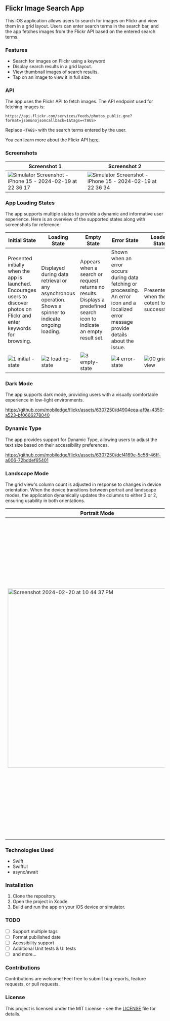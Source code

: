 ## Flickr Image Search App

This iOS application allows users to search for images on Flickr and view them in a grid layout. Users can enter search terms in the search bar, and the app fetches images from the Flickr API based on the entered search terms.

### Features

- Search for images on Flickr using a keyword
- Display search results in a grid layout.
- View thumbnail images of search results.
- Tap on an image to view it in full size.

### API

The app uses the Flickr API to fetch images. The API endpoint used for fetching images is:

```
https://api.flickr.com/services/feeds/photos_public.gne?format=json&nojsoncallback=1&tags=<TAGS>
```

Replace `<TAGS>` with the search terms entered by the user.

You can learn more about the Flickr API [here](https://www.flickr.com/services/feeds/).

### Screenshots

| Screenshot 1    | Screenshot 2 |
| -------- | ------- |
| ![Simulator Screenshot - iPhone 15 - 2024-02-19 at 22 36 17](https://github.com/mobiledge/flickr/assets/6307250/b4c640ce-1b64-41e7-8475-9a242a645dc1) | ![Simulator Screenshot - iPhone 15 - 2024-02-19 at 22 36 34](https://github.com/mobiledge/flickr/assets/6307250/97ad8c49-2af7-4003-9e68-e2ff9f19e431) |

### App Loading States

The app supports multiple states to provide a dynamic and informative user experience. Here is an overview of the supported states along with screenshots for reference:

| Initial State | Loading State | Empty State | Error State | Loaded State |
|---------------|---------------|-------------|-------------|--------------|
| Presented initially when the app is launched. Encourages users to discover photos on Flickr and enter keywords for browsing. | Displayed during data retrieval or any asynchronous operation. Shows a spinner to indicate ongoing loading. | Appears when a search or request returns no results. Displays a predefined search icon to indicate an empty result set. | Shown when an error occurs during data fetching or processing. An error icon and a localized error message provide details about the issue. | Presented when the cotent loads successfully. | 
| ![1 initial -state](https://github.com/mobiledge/flickr/assets/6307250/e96a14f5-702f-4904-ad7f-ffea70ba5509) | ![2 loading-state](https://github.com/mobiledge/flickr/assets/6307250/5bbaefd3-800a-4ed4-8d76-39bb483b4980) | ![3 empty-state](https://github.com/mobiledge/flickr/assets/6307250/c818b896-5598-45ee-a2ed-2d39ae878bd2) | ![4 error-state](https://github.com/mobiledge/flickr/assets/6307250/01c19b50-958d-4e42-a21a-3a41ffdd994b) | ![00 grid-view](https://github.com/mobiledge/flickr/assets/6307250/854f59ec-2687-4d2d-adc6-fa7a436c9308) |

### Dark Mode

The app supports dark mode, providing users with a visually comfortable experience in low-light environments.

https://github.com/mobiledge/flickr/assets/6307250/d4904eea-af9a-4350-a523-bf0666278040

### Dynamic Type

The app provides support for Dynamic Type, allowing users to adjust the text size based on their accessibility preferences.

https://github.com/mobiledge/flickr/assets/6307250/dcf4169e-5c58-46ff-a006-72bddef65401

### Landscape Mode

The grid view's column count is adjusted in response to changes in device orientation. When the device transitions between portrait and landscape modes, the application dynamically updates the columns to either 3 or 2, ensuring usability in both orientations.

| Portrait Mode                                | Landscape Mode                                |
| -------------------------------------------- | --------------------------------------------- |
| <img width="565" alt="Screenshot 2024-02-20 at 10 44 37 PM" src="https://github.com/mobiledge/flickr/assets/6307250/40b6a31c-8aa0-43a7-a2d0-f8978f215f3f"> | <img width="1006" alt="Screenshot 2024-02-20 at 10 43 49 PM" src="https://github.com/mobiledge/flickr/assets/6307250/10ae3b13-801c-485e-9315-b1e20f5bcfcc"> |




### Technologies Used

- Swift
- SwiftUI
- async/await

### Installation

1. Clone the repository.
2. Open the project in Xcode.
3. Build and run the app on your iOS device or simulator.

### TODO
- [ ] Support multiple tags
- [ ] Format pubilished date
- [ ] Acessibility support
- [ ] Additional Unit tests & UI tests
- [ ] and more...

### Contributions

Contributions are welcome! Feel free to submit bug reports, feature requests, or pull requests.

### License

This project is licensed under the MIT License - see the [LICENSE](/LICENSE) file for details.
